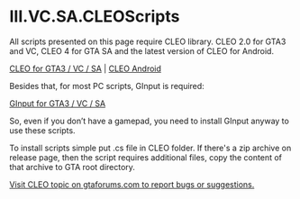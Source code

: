 # III.VC.SA.CLEOScripts

All scripts presented on this page require CLEO library. CLEO 2.0 for GTA3 and VC, CLEO 4 for GTA SA and the latest version of CLEO for Android.

[CLEO for GTA3 / VC / SA](http://cleo.li/) | [CLEO Android](http://cleo.li/android.html)

Besides that, for most PC scripts, GInput is required:

[GInput for GTA3 / VC / SA](http://www.gtagarage.com/mods/show.php?id=24272)

So, even if you don’t have a gamepad, you need to install GInput anyway to use these scripts.

To install scripts simple put .cs file in CLEO folder. 
If there's a zip archive on release page, then the script requires additional files, copy the content of that archive to GTA root directory.

[Visit CLEO topic on gtaforums.com to report bugs or suggestions.](http://gtaforums.com/topic/807185-cleo-20/)